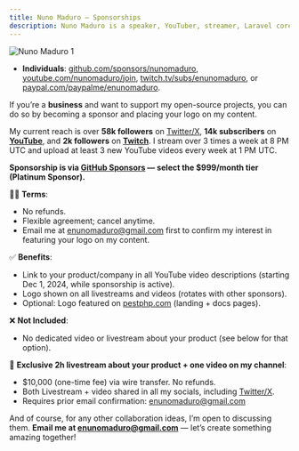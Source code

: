 ```yaml
---
title: Nuno Maduro — Sponsorships
description: Nuno Maduro is a speaker, YouTuber, streamer, Laravel core team member, and open-source enthusiast.
---
```


![Nuno Maduro 1](https://nunomaduro.com/sponsorships.1.jpg?v=1)

- **Individuals**: [github.com/sponsors/nunomaduro](https://github.com/sponsors/nunomaduro), [youtube.com/nunomaduro/join](https://youtube.com/nunomaduro/join), [twitch.tv/subs/enunomaduro](https://twitch.tv/subs/enunomaduro), or [paypal.com/paypalme/enunomaduro](https://paypal.com/paypalme/enunomaduro).

If you’re a **business** and want to support my open-source projects, you can do so by becoming a sponsor and placing your logo on my content.

My current reach is over **58k followers** on [Twitter/X](https://x.com/nunomaduro), **14k subscribers** on **[YouTube](https://youtube.com/@nunomaduro)**, and **2k followers** on **[Twitch](https://twitch.tv/enunomaduro)**. I stream over 3 times a week at 8 PM UTC and upload at least 3 new YouTube videos every week at 1 PM UTC.

**Sponsorship is via [GitHub Sponsors](https://github.com/sponsors/nunomaduro) — select the $999/month tier (Platinum Sponsor).**

✍🏻 **Terms**:
- No refunds.
- Flexible agreement; cancel anytime.
- Email me at [enunomaduro@gmail.com](mailto:enunomaduro@gmail.com) first to confirm my interest in featuring your logo on my content.

✅ **Benefits**:
- Link to your product/company in all YouTube video descriptions (starting Dec 1, 2024, while sponsorship is active).
- Logo shown on all livestreams and videos (rotates with other sponsors).
- Optional: Logo featured on [pestphp.com](https://pestphp.com) (landing + docs pages).

❌ **Not Included**:
- No dedicated video or livestream about your product (see below for that option).

🎥 **Exclusive 2h livestream about your product + one video on my channel**:
- $10,000 (one-time fee) via wire transfer. No refunds.
- Both Livestream + video shared in all my socials, including [Twitter/X](https://x.com/enunomaduro).
- Requires prior email confirmation: [enunomaduro@gmail.com](mailto:enunomaduro@gmail.com)

And of course, for any other collaboration ideas, I’m open to discussing them. **Email me at [enunomaduro@gmail.com](mailto:enunomaduro@gmail.com)** — let’s create something amazing together!
